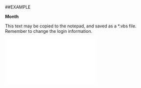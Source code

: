 

##EXAMPLE

**Month**

This text may be copied to the notepad, and saved as a *.vbs file. Remember to change the login information.

![](../../Examples/vbs/SORecurrence.Month.vb.txt)





